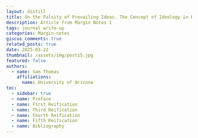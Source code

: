 ```yaml
---
layout: distill
title: On the Falsity of Prevailing Ideas. The Concept of Ideology in Early Critical Theory
description: Article from Margin Notes 1
tags: journal write-up
categories: Margin-notes
giscus_comments: true
related_posts: true
date: 2025-03-22
thumbnail: /assets/img/post15.jpg
featured: false
authors:
  - name: Sam Thomas
    affiliations: 
      name: University of Arizona
toc:
  - sidebar: true
  - name: Preface
  - name: First Reification
  - name: Third Reification
  - name: Fourth Reification
  - name: Fifth Reification
  - name: Bibliography
---
```




